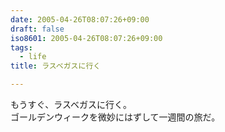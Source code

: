 ```yaml
---
date: 2005-04-26T08:07:26+09:00
draft: false
iso8601: 2005-04-26T08:07:26+09:00
tags:
  - life
title: ラスベガスに行く

---
```


<div class="entry-body">
  <p>もうすぐ、ラスベガスに行く。<br />
    ゴールデンウィークを微妙にはずして一週間の旅だ。</p>
</div>
